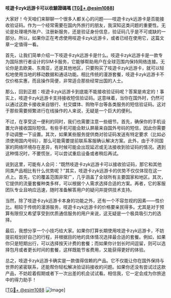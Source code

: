 **吱遊卡zyk远游卡可以收驗證碼嗎 [[TG💪+ @esim1088](https://t.me/s/esim1088)]**

大家好！今天咱们来聊聊一个很多人都关心的问题——吱遊卡zyk远游卡是否能接收验证码。作为一个经常需要在国内外旅行的朋友，我深知这类问题的重要性。无论是处理境外账户、注册新服务，还是验证身份信息，验证码几乎是不可或缺的一部分。所以，如果你正在考虑使用吱遊卡zyk远游卡，或者已经在使用它，这篇文章一定值得一看。

首先，让我们简单介绍一下吱遊卡zyk远游卡是什么。吱遊卡zyk远游卡是一款专为国际旅行者设计的SIM卡服务，它能够帮助用户在全球范围内保持网络连接。无论你是去欧美、东南亚，还是其他地区，只要购买了吱遊卡zyk远游卡，就可以轻松地使用当地的移动数据和通话功能。相比传统的漫游套餐，吱遊卡zyk远游卡不仅价格实惠，而且操作简便，非常适合那些经常出国的人士。

那么，回到正题：吱遊卡zyk远游卡到底能不能接收验证码呢？答案是肯定的！事实上，吱遊卡zyk远游卡支持接收短信验证码。这意味着，当你在国外时，仍然可以通过这款卡接收来自银行、社交媒体、购物平台等各类服务的短信验证码。这对于那些需要频繁进行在线操作的人来说，无疑是一个巨大的便利。

不过，在享受这一便利的同时，我们也需要注意一些细节。首先，确保你的手机设置允许接收国际短信。有些手机可能会默认屏蔽来自国外号码的短信，因此你需要手动调整一下设置。其次，如果某些服务提供商对验证码发送有特定要求（比如必须使用国内号码），那么可能需要提前联系客服确认解决方案。此外，由于不同国家的网络环境存在差异，有时候可能会出现延迟或无法接收到验证码的情况。遇到这种情况时，不要慌张，可以尝试重启设备或者稍后再试。

说到这里，可能有人会问：“既然吱遊卡zyk远游卡可以接收验证码，那它和其他同类产品相比有什么优势呢？”其实，吱遊卡zyk远游卡的优势不仅仅体现在这一点上。首先，它的覆盖范围非常广，几乎涵盖了全球所有主要国家和地区。其次，它提供的流量套餐种类多样，可以根据个人需求选择合适的方案。再者，它的客服团队专业且响应迅速，随时准备解答用户的疑问并提供技术支持。

当然，除了吱遊卡zyk远游卡本身的功能之外，还有一个不容忽视的因素——性价比。相较于传统的漫游服务，吱遊卡zyk远游卡的价格要亲民得多。尤其是对于预算有限但又希望享受到优质通信服务的用户来说，这无疑是一个极具吸引力的选择。

最后，我想分享一个小技巧给大家。如果你打算长期使用吱遊卡zyk远游卡，不妨提前规划好自己的行程，并根据目的地的具体情况选择最合适的套餐。例如，如果你只是短期出行，可以选择按天计费的套餐；而如果你计划长时间逗留，则可以选择包月或者更长时间的套餐，这样既能节省费用，又能获得更好的体验。

总之，吱遊卡zyk远游卡确实是一款值得信赖的产品。它不仅能让你在国外保持与世界的紧密联系，还能帮你轻松解决验证码接收的问题。如果你还没有尝试过这款产品，不妨趁着假期或者下一次出差的机会试试看。相信我，它一定会成为你旅途中的得力助手！

[[TG💪+ @esim1088](https://t.me/s/esim1088) ![Image](https://i.postimg.cc/4NQfJmqS/Snipaste-2025-05-13-00-14-12.png)]
